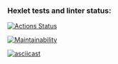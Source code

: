 ### Hexlet tests and linter status:
[![Actions Status](https://github.com/staermag/frontend-project-44/workflows/hexlet-check/badge.svg)](https://github.com/staermag/frontend-project-44/actions)

[![Maintainability](https://api.codeclimate.com/v1/badges/aa0f73af4ffeec744c31/maintainability)](https://codeclimate.com/github/staermag/frontend-project-44/maintainability)

[![asciicast](https://asciinema.org/a/TG3Bg1c9ENfTyupqMFBDIOOBe.svg)](https://asciinema.org/a/TG3Bg1c9ENfTyupqMFBDIOOBe)